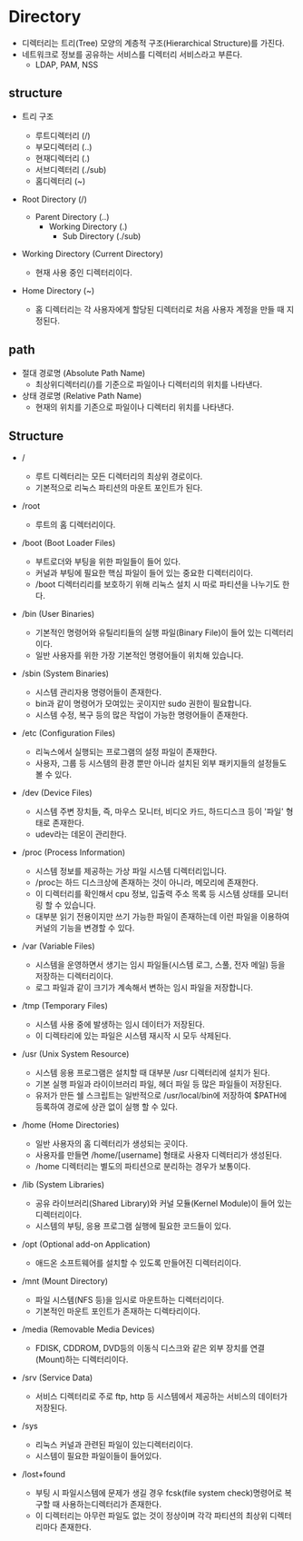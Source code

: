 # Directory

- 디렉터리는 트리(Tree) 모양의 계층적 구조(Hierarchical Structure)를 가진다.
- 네트워크로 정보를 공유하는 서비스를 디렉터리 서비스라고 부른다.
  - LDAP, PAM, NSS

## structure

- 트리 구조
  - 루트디렉터리 (/)
  - 부모디렉터리 (..)
  - 현재디렉터리 (.)
  - 서브디렉터리 (./sub)
  - 홈디렉터리 (~)

- Root Directory (/)
  - Parent Directory (..)
    - Working Directory (.)
      - Sub Directory (./sub)

- Working Directory (Current Directory)
  - 현재 사용 중인 디렉터리이다.

- Home Directory (~)
  - 홈 디렉터리는 각 사용자에게 할당된 디렉터리로 처음 사용자 계정을 만들 때 지정된다.

## path

- 절대 경로명 (Absolute Path Name)
  - 최상위디렉터리(/)를 기준으로 파일이나 디렉터리의 위치를 나타낸다.
- 상태 경로명 (Relative Path Name)
  - 현재의 위치를 기존으로 파일이나 디렉터리 위치를 나타낸다.

## Structure

- /
  - 루트 디렉터리는 모든 디렉터리의 최상위 경로이다.
  - 기본적으로 리눅스 파티션의 마운트 포인트가 된다.

- /root
  - 루트의 홈 디렉터리이다.

- /boot (Boot Loader Files)
  - 부트로더와 부팅을 위한 파일들이 들어 있다.
  - 커널과 부팅에 필요한 핵심 파일이 들어 있는 중요한 디렉터리이다.
  - /boot 디렉터리리를 보호하기 위해 리눅스 설치 시 따로 파티션을 나누기도 한다.

- /bin (User Binaries)
  - 기본적인 명령어와 유틸리티들의 실행 파일(Binary File)이 들어 있는 디렉터리이다.
  - 일반 사용자를 위한 가장 기본적인 명령어들이 위치해 있습니다.

- /sbin (System Binaries)
  - 시스템 관리자용 명령어들이 존재한다.
  - bin과 같이 명령어가 모여있는 곳이지만 sudo 권한이 필요합니다.
  - 시스템 수정, 복구 등의 많은 작업이 가능한 명령어들이 존재한다.

- /etc (Configuration Files)
  - 리눅스에서 실행되는 프로그램의 설정 파일이 존재한다.
  - 사용자, 그룹 등 시스템의 환경 뿐만 아니라 설치된 외부 패키지들의 설정들도 볼 수 있다.

- /dev (Device Files)
  - 시스템 주변 장치들, 즉, 마우스 모니터, 비디오 카드, 하드디스크 등이 '파일' 형태로 존재한다.
  - udev라는 데몬이 관리한다.

- /proc (Process Information)
  - 시스템 정보를 제공하는 가상 파일 시스템 디렉터리입니다.
  - /proc는 하드 디스크상에 존재하는 것이 아니라, 메모리에 존재한다.
  - 이 디렉터리를 확인해서 cpu 정보, 입출력 주소 목록 등 시스템 상태를 모니터링 할 수 있습니다.
  - 대부분 읽기 전용이지만 쓰기 가능한 파일이 존재하는데 이런 파일을 이용하여 커널의 기능을 변경할 수 있다.

- /var (Variable Files)
  - 시스템을 운영하면서 생기는 임시 파일들(시스템 로그, 스풀, 전자 메일) 등을 저장하는 디렉터리이다.
  - 로그 파일과 같이 크기가 계속해서 변하는 임시 파일을 저장합니다.

- /tmp (Temporary Files)
  - 시스템 사용 중에 발생하는 임시 데이터가 저장된다.
  - 이 디렉타리에 있는 파일은 시스템 재시작 시 모두 삭제된다.

- /usr (Unix System Resource)
  - 시스템 응용 프로그램은 설치할 때 대부분 /usr 디렉터리에 설치가 된다.
  - 기본 실행 파일과 라이이브러리 파일, 헤더 파일 등 많은 파일들이 저장된다.
  - 유저가 만든 쉘 스크립트는 일반적으로 /usr/local/bin에 저장하여 $PATH에 등록하여 경로에 상관 없이 실행 할 수 있다.

- /home (Home Directories)
  - 일반 사용자의 홈 디렉터리가 생성되는 곳이다.
  - 사용자를 만들면 /home/[username] 형태로 사용자 디렉터리가 생성된다.
  - /home 디렉터리는 별도의 파티션으로 분리하는 경우가 보통이다.

- /lib (System Libraries)
  - 공유 라이브러리(Shared Library)와 커널 모듈(Kernel Module)이 들어 있는 디렉터리이다.
  - 시스템의 부팅, 응용 프로그램 실행에 필요한 코드들이 있다.

- /opt (Optional add-on Application)
  - 애드온 소프트웨어를 설치할 수 있도록 만들어진 디렉터리이다.

- /mnt (Mount Directory)
  - 파일 시스템(NFS 등)을 임시로 마운트하는 디렉터리이다.
  - 기본적인 마운트 포인트가 존재하는 디렉타리이다.

- /media (Removable Media Devices)
  - FDISK, CDDROM, DVD등의 이동식 디스크와 같은 외부 장치를 연결(Mount)하는 디렉터리이다.

- /srv (Service Data)
  - 서비스 디렉터리로 주로 ftp, http 등 시스템에서 제공하는 서비스의 데이터가 저장된다.

- /sys
  - 리눅스 커널과 관련된 파일이 있는디렉터리이다.
  - 시스템이 필요한 파일이들이 들어있다.

- /lost+found
  - 부팅 시 파일시스템에 문제가 생길 경우 fcsk(file system check)명령어로 복구할 때 사용하는디렉터리가 존재한다.
  - 이 디렉터리는 아무런 파일도 없는 것이 정상이며 각각 파티션의 최상위 디렉터리마다 존재한다.